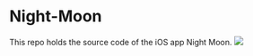 # Night-Moon
This repo holds the source code of the iOS app Night Moon.
![](https://theartisangeekcom.files.wordpress.com/2016/06/moon-complicated1.png?w=800&h=800&crop=1)
